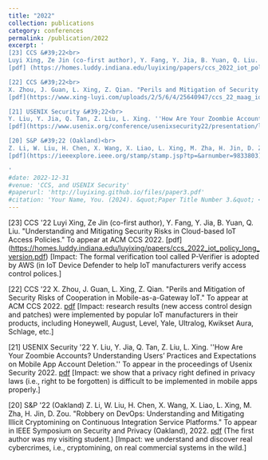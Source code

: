 ```yaml
---
title: "2022"
collection: publications
category: conferences
permalink: /publication/2022
excerpt: '
[23] CCS &#39;22<br>
Luyi Xing, Ze Jin (co-first author), Y. Fang, Y. Jia, B. Yuan, Q. Liu. "Understanding and Mitigating Security Risks in Cloud-based IoT Access Policies." To appear at ACM CCS 2022.
[pdf] (https://homes.luddy.indiana.edu/luyixing/papers/ccs_2022_iot_policy_long_version.pdf) [Impact: The formal verification tool called P-Verifier is adopted by AWS (in IoT Device Defender to help IoT manufacturers verify access control polices.]<br><br>

[22] CCS &#39;22<br>
X. Zhou, J. Guan, L. Xing, Z. Qian. "Perils and Mitigation of Security Risks of Cooperation in Mobile-as-a-Gateway IoT." To appear at ACM CCS 2022.
[pdf](https://www.xing-luyi.com/uploads/2/5/6/4/25640947/ccs_22_maag_iot.pdf) [Impact: research results (new access control design and patches) were implemented by popular IoT manufacturers in their products, including Honeywell, August, Level, Yale, Ultralog, Kwikset Aura, Schlage, etc.]<br><br>

[21] USENIX Security &#39;22<br>
Y. Liu, Y. Jia, Q. Tan, Z. Liu, L. Xing. ''How Are Your Zoombie Accounts? Understanding Users’ Practices and Expectations on Mobile App Account Deletion.'' To appear in the proceedings of Usenix Security 2022.
[pdf](https://www.usenix.org/conference/usenixsecurity22/presentation/liu-yijing) [Impact: we show that a privacy right defined in privacy laws (i.e., right to be forgotten) is difficult to be implemented in mobile apps properly.]<br><br>

[20] S&P &#39;22 (Oakland)<br>
Z. Li, W. Liu, H. Chen, X. Wang, X. Liao, L. Xing, M. Zha, H. Jin, D. Zou. "Robbery on DevOps: Understanding and Mitigating Illicit Cryptomining on Continuous Integration Service Platforms." To appear in IEEE Symposium on Security and Privacy (Oakland), 2022. 
[pdf](https://ieeexplore.ieee.org/stamp/stamp.jsp?tp=&arnumber=9833803) (The first author was my visiting student.) [Impact: we understand and discover real cybercrimes, i.e., cryptomining, on real commercial systems in the wild.]<br><br>

'
#date: 2022-12-31
#venue: 'CCS, and USENIX Security'
#paperurl: 'http://luyixing.github.io/files/paper3.pdf'
#citation: 'Your Name, You. (2024). &quot;Paper Title Number 3.&quot; <i>GitHub Journal of Bugs</i>. 1(3).'
---
```


[23] CCS '22
Luyi Xing, Ze Jin (co-first author), Y. Fang, Y. Jia, B. Yuan, Q. Liu. "Understanding and Mitigating Security Risks in Cloud-based IoT Access Policies." To appear at ACM CCS 2022.
[pdf] (https://homes.luddy.indiana.edu/luyixing/papers/ccs_2022_iot_policy_long_version.pdf) [Impact: The formal verification tool called P-Verifier is adopted by AWS (in IoT Device Defender to help IoT manufacturers verify access control polices.]

[22] CCS '22
X. Zhou, J. Guan, L. Xing, Z. Qian. "Perils and Mitigation of Security Risks of Cooperation in Mobile-as-a-Gateway IoT." To appear at ACM CCS 2022.
[pdf](https://www.xing-luyi.com/uploads/2/5/6/4/25640947/ccs_22_maag_iot.pdf) [Impact: research results (new access control design and patches) were implemented by popular IoT manufacturers in their products, including Honeywell, August, Level, Yale, Ultralog, Kwikset Aura, Schlage, etc.]

[21] USENIX Security '22
Y. Liu, Y. Jia, Q. Tan, Z. Liu, L. Xing. ''How Are Your Zoombie Accounts? Understanding Users’ Practices and Expectations on Mobile App Account Deletion.'' To appear in the proceedings of Usenix Security 2022.
[pdf](https://www.usenix.org/conference/usenixsecurity22/presentation/liu-yijing) [Impact: we show that a privacy right defined in privacy laws (i.e., right to be forgotten) is difficult to be implemented in mobile apps properly.]

[20] S&P '22 (Oakland)
Z. Li, W. Liu, H. Chen, X. Wang, X. Liao, L. Xing, M. Zha, H. Jin, D. Zou. "Robbery on DevOps: Understanding and Mitigating Illicit Cryptomining on Continuous Integration Service Platforms." To appear in IEEE Symposium on Security and Privacy (Oakland), 2022. 
[pdf](https://ieeexplore.ieee.org/stamp/stamp.jsp?tp=&arnumber=9833803) (The first author was my visiting student.) [Impact: we understand and discover real cybercrimes, i.e., cryptomining, on real commercial systems in the wild.]
